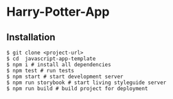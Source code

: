 # Harry-Potter-App

## Installation

```shell
$ git clone <project-url>
$ cd  javascript-app-template
$ npm i # install all dependencies
$ npm test # run tests
$ npm start # start development server
$ npm run storybook # start living styleguide server
$ npm run build # build project for deployment
```

